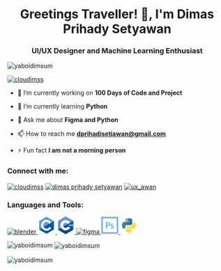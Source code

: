 <h1 align="center">Greetings Traveller! 👋, I'm Dimas Prihady Setyawan</h1>
<h3 align="center">UI/UX Designer and Machine Learning Enthusiast</h3>

<p align="left"> <img src="https://komarev.com/ghpvc/?username=yaboidimsum&label=Profile%20views&color=0e75b6&style=flat" alt="yaboidimsum" /> </p>

<p align="left"> <a href="https://twitter.com/cloudimss" target="blank"><img src="https://img.shields.io/twitter/follow/cloudimss?logo=twitter&style=for-the-badge" alt="cloudimss" /></a> </p>

- 🔭 I’m currently working on **100 Days of Code and Project**

- 🌱 I’m currently learning **Python**

- 💬 Ask me about **Figma and Python**

- 📫 How to reach me **dprihadisetiawan@gmail.com**

- ⚡ Fun fact **I am not a morning person**

<h3 align="left">Connect with me:</h3>
<p align="left">
<a href="https://twitter.com/cloudimss" target="blank"><img align="center" src="https://raw.githubusercontent.com/rahuldkjain/github-profile-readme-generator/master/src/images/icons/Social/twitter.svg" alt="cloudimss" height="30" width="40" /></a>
<a href="https://www.linkedin.com/in/dimas-prihady-setyawan-47a66821a/" target="blank"><img align="center" src="https://raw.githubusercontent.com/rahuldkjain/github-profile-readme-generator/master/src/images/icons/Social/linked-in-alt.svg" alt="dimas prihady setyawan" height="30" width="40" /></a>
<a href="https://instagram.com/ux.awan" target="blank"><img align="center" src="https://raw.githubusercontent.com/rahuldkjain/github-profile-readme-generator/master/src/images/icons/Social/instagram.svg" alt="ux_awan" height="30" width="40" /></a>
</p>

<h3 align="left">Languages and Tools:</h3>
<p align="left"> <a href="https://www.blender.org/" target="_blank" rel="noreferrer"> <img src="https://download.blender.org/branding/community/blender_community_badge_white.svg" alt="blender" width="40" height="40"/> </a> <a href="https://www.cprogramming.com/" target="_blank" rel="noreferrer"> <img src="https://raw.githubusercontent.com/devicons/devicon/master/icons/c/c-original.svg" alt="c" width="40" height="40"/> </a> <a href="https://www.w3schools.com/cpp/" target="_blank" rel="noreferrer"> <img src="https://raw.githubusercontent.com/devicons/devicon/master/icons/cplusplus/cplusplus-original.svg" alt="cplusplus" width="40" height="40"/> </a> <a href="https://www.figma.com/" target="_blank" rel="noreferrer"> <img src="https://www.vectorlogo.zone/logos/figma/figma-icon.svg" alt="figma" width="40" height="40"/> </a> <a href="https://www.photoshop.com/en" target="_blank" rel="noreferrer"> <img src="https://raw.githubusercontent.com/devicons/devicon/master/icons/photoshop/photoshop-line.svg" alt="photoshop" width="40" height="40"/> </a> <a href="https://www.python.org" target="_blank" rel="noreferrer"> <img src="https://raw.githubusercontent.com/devicons/devicon/master/icons/python/python-original.svg" alt="python" width="40" height="40"/> </a> </p>

<p><img align="left" src="https://github-readme-stats.vercel.app/api/top-langs?username=yaboidimsum&show_icons=true&locale=en&layout=compact&theme=dark" alt="yaboidimsum" /></p>

<p>&nbsp;<img align="center" src="https://github-readme-stats.vercel.app/api?username=yaboidimsum&show_icons=true&locale=en&theme=dark" alt="yaboidimsum" /></p>

<p><img align="center" src="https://github-readme-streak-stats.herokuapp.com/?user=yaboidimsum&theme=dark" alt="yaboidimsum" /></p>
